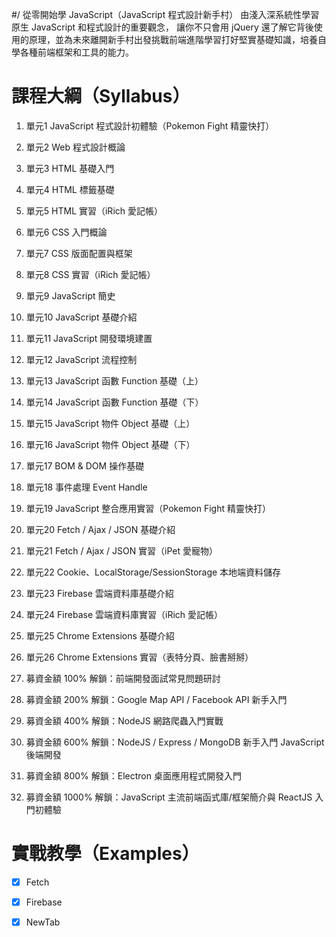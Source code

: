 #/ 從零開始學 JavaScript（JavaScript 程式設計新手村）
由淺入深系統性學習原生 JavaScript 和程式設計的重要觀念， 讓你不只會用 jQuery 還了解它背後使用的原理，並為未來離開新手村出發挑戰前端進階學習打好堅實基礎知識，培養自學各種前端框架和工具的能力。

# 課程大綱（Syllabus）
1. 單元1 JavaScript 程式設計初體驗（Pokemon Fight 精靈快打）

2. 單元2 Web 程式設計概論

3. 單元3 HTML 基礎入門

4. 單元4 HTML 標籤基礎

5. 單元5 HTML 實習（iRich 愛記帳）

6. 單元6 CSS 入門概論 

7. 單元7 CSS 版面配置與框架

8. 單元8 CSS 實習（iRich 愛記帳）

9. 單元9 JavaScript 簡史

10. 單元10 JavaScript 基礎介紹

11. 單元11 JavaScript 開發環境建置

12. 單元12 JavaScript 流程控制

13. 單元13 JavaScript 函數 Function 基礎（上）

14. 單元14 JavaScript 函數 Function 基礎（下）

15. 單元15 JavaScript 物件 Object 基礎（上）

16. 單元16 JavaScript 物件 Object 基礎（下）

17. 單元17 BOM & DOM 操作基礎

18. 單元18 事件處理  Event Handle

19. 單元19 JavaScript 整合應用實習（Pokemon Fight 精靈快打）

20. 單元20 Fetch / Ajax / JSON 基礎介紹

21. 單元21 Fetch / Ajax / JSON 實習（iPet 愛寵物）

22. 單元22 Cookie、LocalStorage/SessionStorage 本地端資料儲存

23. 單元23 Firebase 雲端資料庫基礎介紹

24. 單元24 Firebase 雲端資料庫實習（iRich 愛記帳）

25. 單元25 Chrome Extensions 基礎介紹

26. 單元26 Chrome Extensions 實習（表特分頁、臉書掰掰）

27. 募資金額 100% 解鎖：前端開發面試常見問題研討

28. 募資金額 200% 解鎖：Google Map API  / Facebook API 新手入門

29. 募資金額 400% 解鎖：NodeJS 網路爬蟲入門實戰

30. 募資金額 600% 解鎖：NodeJS / Express / MongoDB 新手入門 JavaScript 後端開發

31. 募資金額 800% 解鎖：Electron 桌面應用程式開發入門

32. 募資金額 1000% 解鎖：JavaScript 主流前端函式庫/框架簡介與 ReactJS 入門初體驗

# 實戰教學（Examples）
- [X] Fetch
- [X] Firebase
- [X] NewTab

	


